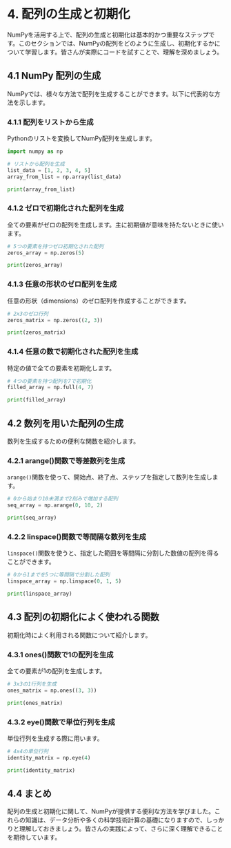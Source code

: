 # 4. 配列の生成と初期化

NumPyを活用する上で、配列の生成と初期化は基本的かつ重要なステップです。このセクションでは、NumPyの配列をどのように生成し、初期化するかについて学習します。皆さんが実際にコードを試すことで、理解を深めましょう。

## 4.1 NumPy 配列の生成

NumPyでは、様々な方法で配列を生成することができます。以下に代表的な方法を示します。

### 4.1.1 配列をリストから生成

Pythonのリストを変換してNumPy配列を生成します。

```python
import numpy as np

# リストから配列を生成
list_data = [1, 2, 3, 4, 5]
array_from_list = np.array(list_data)

print(array_from_list)
```

### 4.1.2 ゼロで初期化された配列を生成

全ての要素がゼロの配列を生成します。主に初期値が意味を持たないときに使います。

```python
# 5つの要素を持つゼロ初期化された配列
zeros_array = np.zeros(5)

print(zeros_array)
```

### 4.1.3 任意の形状のゼロ配列を生成

任意の形状（dimensions）のゼロ配列を作成することができます。

```python
# 2x3のゼロ行列
zeros_matrix = np.zeros((2, 3))

print(zeros_matrix)
```

### 4.1.4 任意の数で初期化された配列を生成

特定の値で全ての要素を初期化します。

```python
# 4つの要素を持つ配列を7で初期化
filled_array = np.full(4, 7)

print(filled_array)
```

## 4.2 数列を用いた配列の生成

数列を生成するための便利な関数を紹介します。

### 4.2.1 arange()関数で等差数列を生成

`arange()`関数を使って、開始点、終了点、ステップを指定して数列を生成します。

```python
# 0から始まり10未満まで2刻みで増加する配列
seq_array = np.arange(0, 10, 2)

print(seq_array)
```

### 4.2.2 linspace()関数で等間隔な数列を生成

`linspace()`関数を使うと、指定した範囲を等間隔に分割した数値の配列を得ることができます。

```python
# 0から1までを5つに等間隔で分割した配列
linspace_array = np.linspace(0, 1, 5)

print(linspace_array)
```

## 4.3 配列の初期化によく使われる関数

初期化時によく利用される関数について紹介します。

### 4.3.1 ones()関数で1の配列を生成

全ての要素が1の配列を生成します。

```python
# 3x3の1行列を生成
ones_matrix = np.ones((3, 3))

print(ones_matrix)
```

### 4.3.2 eye()関数で単位行列を生成

単位行列を生成する際に用います。

```python
# 4x4の単位行列
identity_matrix = np.eye(4)

print(identity_matrix)
```

## 4.4 まとめ

配列の生成と初期化に関して、NumPyが提供する便利な方法を学びました。これらの知識は、データ分析や多くの科学技術計算の基礎になりますので、しっかりと理解しておきましょう。皆さんの実践によって、さらに深く理解できることを期待しています。